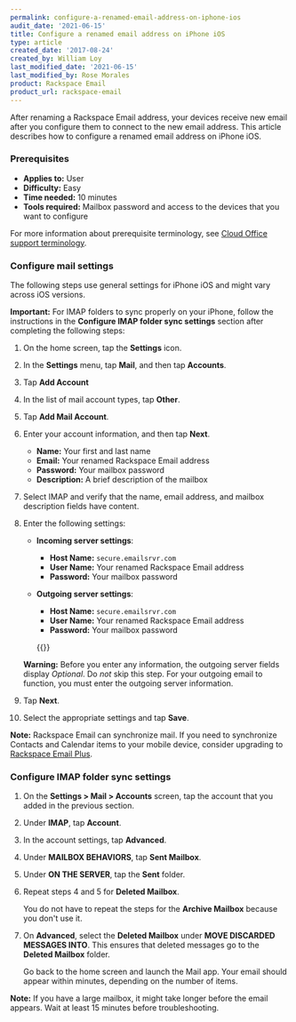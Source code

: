 ```yaml
---
permalink: configure-a-renamed-email-address-on-iphone-ios
audit_date: '2021-06-15'
title: Configure a renamed email address on iPhone iOS
type: article
created_date: '2017-08-24'
created_by: William Loy
last_modified_date: '2021-06-15'
last_modified_by: Rose Morales
product: Rackspace Email
product_url: rackspace-email
---
```


After renaming a Rackspace Email address, your devices receive new
email after you configure them to connect to the new email address. This
article describes how to configure a renamed email address on iPhone iOS.

### Prerequisites

- **Applies to:** User
- **Difficulty:** Easy
- **Time needed:** 10 minutes
- **Tools required:**  Mailbox password and access to the devices that you want to configure

For more information about prerequisite terminology, see
[Cloud Office support terminology](/support/how-to/cloud-office-support-terminology/).

### Configure mail settings

The following steps use  general settings for iPhone iOS and might vary across iOS versions.

**Important:** For IMAP folders to sync properly on your iPhone, follow the instructions
in the **Configure IMAP folder sync settings** section after completing the following steps:

1. On the home screen, tap the **Settings** icon.
2. In the **Settings** menu, tap **Mail**, and then tap **Accounts**.
3. Tap **Add Account**
4. In the list of mail account types, tap **Other**.
5. Tap **Add Mail Account**.
6. Enter your account information, and then tap **Next**.

    - **Name:** Your first and last name
    - **Email:** Your renamed Rackspace Email address
    - **Password:** Your mailbox password
    - **Description:** A brief description of the mailbox

7. Select IMAP and verify that the name, email address, and
   mailbox description fields have content.

8. Enter the following settings:

   - **Incoming server settings**:

     - **Host Name:** `secure.emailsrvr.com`
     - **User Name:** Your renamed Rackspace Email address
     - **Password:** Your mailbox password

   - **Outgoing server settings**:

     - **Host Name:** `secure.emailsrvr.com`
     - **User Name:** Your renamed Rackspace Email address
     - **Password:** Your mailbox password

      {{<image src="imap-serversettings.png" title="" alt="">}}

    **Warning:** Before you enter any information, the outgoing server fields
    display *Optional*. Do *not* skip this step. For your outgoing email to
    function, you must enter the outgoing server information.

9. Tap **Next**.
10. Select the appropriate settings and tap **Save**.

**Note:** Rackspace Email can synchronize mail. If you need to synchronize
Contacts and Calendar items to your mobile device, consider upgrading to
[Rackspace Email Plus](/support/how-to/upgrade-to-rackspace-email-plus/).

### Configure IMAP folder sync settings

1. On the **Settings > Mail > Accounts** screen, tap the account that you added
   in the previous section.
2. Under **IMAP**, tap **Account**.
3. In the account settings, tap **Advanced**.
4. Under **MAILBOX BEHAVIORS**, tap **Sent Mailbox**.
5. Under **ON THE SERVER**, tap the **Sent** folder.
6. Repeat steps 4 and 5 for **Deleted Mailbox**.

   You do not have to repeat the steps for the **Archive Mailbox** because you
   don't use it.

7. On **Advanced**, select the **Deleted Mailbox** under
   **MOVE DISCARDED MESSAGES INTO**. This ensures that deleted messages go to
   the **Deleted Mailbox** folder.

   Go back to the home screen and launch the Mail app. Your email should appear
   within minutes, depending on the number of items.

**Note:** If you have a large mailbox, it might take longer before the email
appears. Wait at least 15 minutes before troubleshooting.
